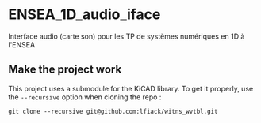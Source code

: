 # ENSEA_1D_audio_iface
Interface audio (carte son) pour les TP de systèmes numériques en 1D à l'ENSEA

## Make the project work
This project uses a submodule for the KiCAD library. To get it properly, use the `--recursive` option when cloning the repo :
```
git clone --recursive git@github.com:lfiack/witns_wvtbl.git
```
